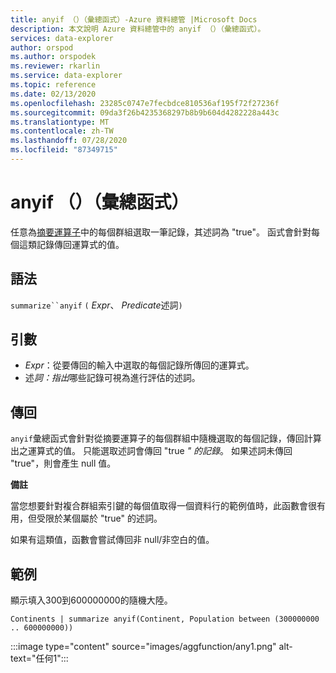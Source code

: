 ```yaml
---
title: anyif （）（彙總函式）-Azure 資料總管 |Microsoft Docs
description: 本文說明 Azure 資料總管中的 anyif （）（彙總函式）。
services: data-explorer
author: orspod
ms.author: orspodek
ms.reviewer: rkarlin
ms.service: data-explorer
ms.topic: reference
ms.date: 02/13/2020
ms.openlocfilehash: 23285c0747e7fecbdce810536af195f72f27236f
ms.sourcegitcommit: 09da3f26b4235368297b8b9b604d4282228a443c
ms.translationtype: MT
ms.contentlocale: zh-TW
ms.lasthandoff: 07/28/2020
ms.locfileid: "87349715"
---
```

# <a name="anyif-aggregation-function"></a>anyif （）（彙總函式）

任意為[摘要運算子](summarizeoperator.md)中的每個群組選取一筆記錄，其述詞為 "true"。 函式會針對每個這類記錄傳回運算式的值。

## <a name="syntax"></a>語法

`summarize``anyif` `(` *Expr*、 *Predicate*述詞`)`

## <a name="arguments"></a>引數

* *Expr*：從要傳回的輸入中選取的每個記錄所傳回的運算式。
* 述*詞：指出*哪些記錄可視為進行評估的述詞。

## <a name="returns"></a>傳回

`anyif`彙總函式會針對從摘要運算子的每個群組中隨機選取的每個記錄，傳回計算出之運算式的值。 只能選取述詞會傳回 "true *" 的記錄*。 如果述詞未傳回 "true"，則會產生 null 值。

**備註**

當您想要針對複合群組索引鍵的每個值取得一個資料行的範例值時，此函數會很有用，但受限於某個屬於 "true" 的述詞。

如果有這類值，函數會嘗試傳回非 null/非空白的值。

## <a name="examples"></a>範例

顯示填入300到600000000的隨機大陸。

```kusto
Continents | summarize anyif(Continent, Population between (300000000 .. 600000000))
```

:::image type="content" source="images/aggfunction/any1.png" alt-text="任何1":::
